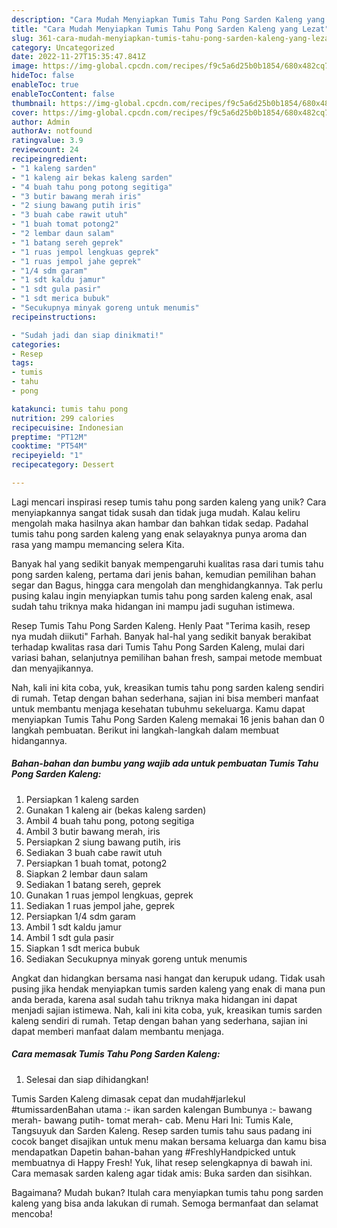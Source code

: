 ```yaml
---
description: "Cara Mudah Menyiapkan Tumis Tahu Pong Sarden Kaleng yang Lezat"
title: "Cara Mudah Menyiapkan Tumis Tahu Pong Sarden Kaleng yang Lezat"
slug: 361-cara-mudah-menyiapkan-tumis-tahu-pong-sarden-kaleng-yang-lezat
category: Uncategorized
date: 2022-11-27T15:35:47.841Z
image: https://img-global.cpcdn.com/recipes/f9c5a6d25b0b1854/680x482cq70/tumis-tahu-pong-sarden-kaleng-foto-resep-utama.jpg
hideToc: false
enableToc: true
enableTocContent: false
thumbnail: https://img-global.cpcdn.com/recipes/f9c5a6d25b0b1854/680x482cq70/tumis-tahu-pong-sarden-kaleng-foto-resep-utama.jpg
cover: https://img-global.cpcdn.com/recipes/f9c5a6d25b0b1854/680x482cq70/tumis-tahu-pong-sarden-kaleng-foto-resep-utama.jpg
author: Admin
authorAv: notfound
ratingvalue: 3.9
reviewcount: 24
recipeingredient:
- "1 kaleng sarden"
- "1 kaleng air bekas kaleng sarden"
- "4 buah tahu pong potong segitiga"
- "3 butir bawang merah iris"
- "2 siung bawang putih iris"
- "3 buah cabe rawit utuh"
- "1 buah tomat potong2"
- "2 lembar daun salam"
- "1 batang sereh geprek"
- "1 ruas jempol lengkuas geprek"
- "1 ruas jempol jahe geprek"
- "1/4 sdm garam"
- "1 sdt kaldu jamur"
- "1 sdt gula pasir"
- "1 sdt merica bubuk"
- "Secukupnya minyak goreng untuk menumis"
recipeinstructions:

- "Sudah jadi dan siap dinikmati!"
categories:
- Resep
tags:
- tumis
- tahu
- pong

katakunci: tumis tahu pong 
nutrition: 299 calories
recipecuisine: Indonesian
preptime: "PT12M"
cooktime: "PT54M"
recipeyield: "1"
recipecategory: Dessert

---
```





Lagi mencari inspirasi resep tumis tahu pong sarden kaleng yang unik? Cara menyiapkannya sangat tidak susah dan tidak juga mudah. Kalau keliru mengolah maka hasilnya akan hambar dan bahkan tidak sedap. Padahal tumis tahu pong sarden kaleng yang enak selayaknya punya aroma dan rasa yang mampu memancing selera Kita.





Banyak hal yang sedikit banyak mempengaruhi kualitas rasa dari tumis tahu pong sarden kaleng, pertama dari jenis bahan, kemudian pemilihan bahan segar dan Bagus, hingga cara mengolah dan menghidangkannya. Tak perlu pusing kalau ingin menyiapkan tumis tahu pong sarden kaleng enak,      asal sudah tahu triknya maka hidangan ini mampu jadi suguhan istimewa.














Resep Tumis Tahu Pong Sarden Kaleng. Henly Paat &#34;Terima kasih, resep nya mudah diikuti&#34; Farhah. Banyak hal-hal yang sedikit banyak berakibat terhadap kwalitas rasa dari Tumis Tahu Pong Sarden Kaleng, mulai dari variasi bahan, selanjutnya pemilihan bahan fresh, sampai metode membuat dan menyajikannya.






Nah, kali ini kita coba, yuk, kreasikan tumis tahu pong sarden kaleng sendiri di rumah. Tetap dengan bahan sederhana, sajian ini bisa memberi manfaat untuk membantu menjaga kesehatan tubuhmu sekeluarga. Kamu dapat menyiapkan Tumis Tahu Pong Sarden Kaleng memakai 16 jenis bahan dan 0 langkah pembuatan. Berikut ini langkah-langkah dalam membuat hidangannya.

<!--inarticleads1-->

##### Bahan-bahan dan bumbu yang wajib ada untuk pembuatan Tumis Tahu Pong Sarden Kaleng:

1. Persiapkan 1 kaleng sarden
1. Gunakan 1 kaleng air (bekas kaleng sarden)
1. Ambil 4 buah tahu pong, potong segitiga
1. Ambil 3 butir bawang merah, iris
1. Persiapkan 2 siung bawang putih, iris
1. Sediakan 3 buah cabe rawit utuh
1. Persiapkan 1 buah tomat, potong2
1. Siapkan 2 lembar daun salam
1. Sediakan 1 batang sereh, geprek
1. Gunakan 1 ruas jempol lengkuas, geprek
1. Sediakan 1 ruas jempol jahe, geprek
1. Persiapkan 1/4 sdm garam
1. Ambil 1 sdt kaldu jamur
1. Ambil 1 sdt gula pasir
1. Siapkan 1 sdt merica bubuk
1. Sediakan Secukupnya minyak goreng untuk menumis


Angkat dan hidangkan bersama nasi hangat dan kerupuk udang. Tidak usah pusing jika hendak menyiapkan tumis sarden kaleng yang enak di mana pun anda berada, karena asal sudah tahu triknya maka hidangan ini dapat menjadi sajian istimewa. Nah, kali ini kita coba, yuk, kreasikan tumis sarden kaleng sendiri di rumah. Tetap dengan bahan yang sederhana, sajian ini dapat memberi manfaat dalam membantu menjaga. 

<!--inarticleads2-->

##### Cara memasak Tumis Tahu Pong Sarden Kaleng:


1. Selesai dan siap dihidangkan!

Tumis Sarden Kaleng dimasak cepat dan mudah#jarlekul #tumissardenBahan utama :- ikan sarden kalengan Bumbunya :- bawang merah- bawang putih- tomat merah- cab. Menu Hari Ini: Tumis Kale, Tangsuyuk dan Sarden Kaleng. Resep sarden tumis tahu saus padang ini cocok banget disajikan untuk menu makan bersama keluarga dan kamu bisa mendapatkan Dapetin bahan-bahan yang #FreshlyHandpicked untuk membuatnya di Happy Fresh! Yuk, lihat resep selengkapnya di bawah ini. Cara memasak sarden kaleng agar tidak amis: Buka sarden dan sisihkan. 

Bagaimana? Mudah bukan? Itulah cara menyiapkan tumis tahu pong sarden kaleng yang bisa anda lakukan di rumah. Semoga bermanfaat dan selamat mencoba!
